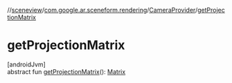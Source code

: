 //[sceneview](../../../index.md)/[com.google.ar.sceneform.rendering](../index.md)/[CameraProvider](index.md)/[getProjectionMatrix](get-projection-matrix.md)

# getProjectionMatrix

[androidJvm]\
abstract fun [getProjectionMatrix](get-projection-matrix.md)(): [Matrix](../../com.google.ar.sceneform.math/-matrix/index.md)
